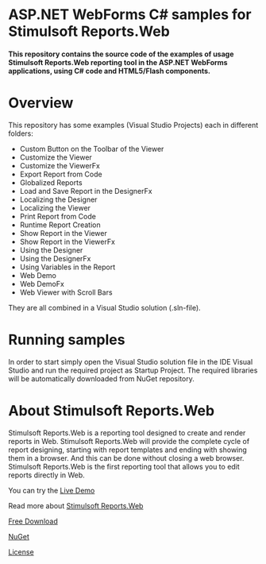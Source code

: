 # ASP.NET WebForms C# samples for Stimulsoft Reports.Web

#### This repository contains the source code of the examples of usage Stimulsoft Reports.Web reporting tool in the ASP.NET WebForms applications, using C# code and HTML5/Flash components.

# Overview
This repository has some examples (Visual Studio Projects) each in different folders:
* Custom Button on the Toolbar of the Viewer
* Customize the Viewer
* Customize the ViewerFx
* Export Report from Code
* Globalized Reports
* Load and Save Report in the DesignerFx
* Localizing the Designer
* Localizing the Viewer
* Print Report from Code
* Runtime Report Creation
* Show Report in the Viewer
* Show Report in the ViewerFx
* Using the Designer
* Using the DesignerFx
* Using Variables in the Report
* Web Demo
* Web DemoFx
* Web Viewer with Scroll Bars


They are all combined in a Visual Studio solution (.sln-file).

# Running samples
In order to start simply open the Visual Studio solution file in the IDE Visual Studio and run the required project as Startup Project. The required libraries will be automatically downloaded from NuGet repository.

# About Stimulsoft Reports.Web
Stimulsoft Reports.Web is a reporting tool designed to create and render reports in Web. Stimulsoft Reports.Web will provide the complete cycle of report designing, starting with report templates and ending with showing them in a browser. And this can be done without closing a web browser. Stimulsoft Reports.Web is the first reporting tool that allows you to edit reports directly in Web.

You can try the [Live Demo](http://demo.stimulsoft.com/#Net)

Read more about [Stimulsoft Reports.Web](https://www.stimulsoft.com/en/products/reports-web)

[Free Download](https://www.stimulsoft.com/en/downloads)

[NuGet](https://www.nuget.org/packages/Stimulsoft.Reports.Web)

[License](LICENSE.md)
